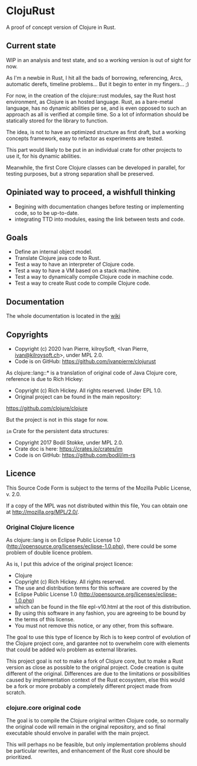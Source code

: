# ClojuRust
A proof of concept version of Clojure in Rust.

## Current state
WIP in an analysis and test state, and so a working version is out of sight for now.

As I'm a newbie in Rust, I hit all the bads of borrowing, referencing, Arcs, automatic derefs, timeline problems... But it begin to enter in my fingers... ;)

For now, in the creation of the clojure::rust modules, say the Rust host environment, as Clojure is an hosted language. Rust, as a bare-metal language, has no dynamic abilities per se, and is even opposed to such an approach as all is verified at compile time. So a lot of information should be statically stored for the library to function.

The idea, is not to have an optimized structure as first draft, but a working concepts framework, easy to refactor as experiments are tested.

This part would likely to be put in an individual crate for other projects to use it, for his dynamic abilities.

Meanwhile, the first Core Clojure classes can be developed in parallel, for testing purposes, but a strong separation shall be preserved.

##  Opiniated way to proceed, a wishfull thinking
* Begining with documentation changes before testing or implementing code, so to be up-to-date.
* integrating TTD into modules, easing the link between tests and code.

## Goals
* Define an internal object model.
* Translate Clojure java code to Rust.
* Test a way to have an interpreter of Clojure code.
* Test a way to have a VM based on a stack machine.
* Test a way to dynamically compile Clojure code in machine code.
* Test a way to create Rust code to compile Clojure code.

## Documentation
The whole documentation is located in the [wiki](https://github.com/ivanpierre/clojurust/wiki)

## Copyrights
* Copyright (c) 2020 Ivan Pierre, kilroySoft, <Ivan Pierre, ivan@kilroysoft.ch>, under MPL 2.0.
* Code is on GitHub: https://github.com/ivanpierre/clojurust

As clojure::lang::* is a translation of original code of Java Clojure core, reference is due to Rich Hickey:

* Copyright (c) Rich Hickey. All rights reserved. Under EPL 1.0.
* Original project can be found in the main repository:

https://github.com/clojure/clojure

But the project is not in this stage for now.

`im` Crate for the persistent data structures:

* Copyright 2017 Bodil Stokke, under MPL 2.0.
* Crate doc is here: https://crates.io/crates/im
* Code is on GitHub: https://github.com/bodil/im-rs


## Licence
This Source Code Form is subject to the terms of the Mozilla Public License, v. 2.0. 

If a copy of the MPL was not distributed within this file, You can obtain one at http://mozilla.org/MPL/2.0/.

### Original Clojure licence
As clojure::lang is on Eclipse Public License 1.0 (http://opensource.org/licenses/eclipse-1.0.php), there could be some problem of double licence problem.

As is, I put this advice of the original project licence:
* Clojure
* Copyright (c) Rich Hickey. All rights reserved.
* The use and distribution terms for this software are covered by the
* Eclipse Public License 1.0 (http://opensource.org/licenses/eclipse-1.0.php)
* which can be found in the file epl-v10.html at the root of this distribution.
* By using this software in any fashion, you are agreeing to be bound by
* the terms of this license.
* You must not remove this notice, or any other, from this software.

The goal to use this type of licence by Rich is to keep control of evolution of the Clojure project core, and garantee not to overwhelm core with elements that could be added w/o problem as external libraries.

This project goal is not to make a fork of Clojure core, but to make a Rust version as close as possible to the original project. Code creation is quite different of the original. Differences are due to the limitations or possibilities caused by implementation context of the Rust ecosystem, else this would be a fork or more probably a completely different project made from scratch.

### clojure.core original code
The goal is to compile the Clojure original written Clojure code, so normally the original code will remain in the original repository, and so final executable should envolve in parallel with the main project.

This will perhaps no be feasible, but only implementation problems should be particular rewrites, and enhancement of the Rust core should be prioritized.
